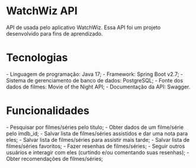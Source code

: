# WatchWiz API
API de usada pelo aplicativo WatchWiz. Essa API foi um projeto
desenvolvido para fins de aprendizado.

<h1>Tecnologias</h1>
- Linguagem de programação: Java 17;
- Framework: Spring Boot v2.7;
- Sistema de gerenciamento de banco de dados: PostgreSQL;
- Fonte dos dados de filmes: Movie of the Night API;
- Documentação da API: Swagger.

<h1>Funcionalidades</h1>
- Pesquisar por filmes/séries pelo título;
- Obter dados de um filme/série pelo imdb_id;
- Salvar lista de filmes/séries assistidos e dar uma nota para eles;
- Salvar lista de filmes/séries para assistir mais tarde;
- Salvar lista de filmes/séries favoritos;
- Fazer resenhas de filmes/séries;
- Seguir outros usuários e interagir com eles (curtindo e/ou comentando suas resenhas);
- Obter recomendações de filmes/séries;
